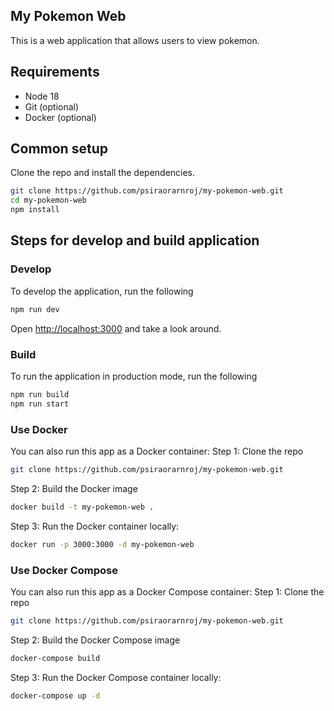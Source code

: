 ## My Pokemon Web

This is a web application that allows users to view pokemon.

## Requirements

- Node 18
- Git (optional)
- Docker (optional)

## Common setup

Clone the repo and install the dependencies.

```bash
git clone https://github.com/psiraorarnroj/my-pokemon-web.git
cd my-pokemon-web
npm install
```

## Steps for develop and build application

### Develop

To develop the application, run the following

```bash
npm run dev
```

Open [http://localhost:3000](http://localhost:3000) and take a look around.

### Build

To run the application in production mode, run the following

```bash
npm run build
npm run start
```

### Use Docker

You can also run this app as a Docker container:
Step 1: Clone the repo

```bash
git clone https://github.com/psiraorarnroj/my-pokemon-web.git
```

Step 2: Build the Docker image

```bash
docker build -t my-pokemon-web .
```

Step 3: Run the Docker container locally:

```bash
docker run -p 3000:3000 -d my-pokemon-web
```

### Use Docker Compose

You can also run this app as a Docker Compose container:
Step 1: Clone the repo

```bash
git clone https://github.com/psiraorarnroj/my-pokemon-web.git
```

Step 2: Build the Docker Compose image

```bash
docker-compose build
```

Step 3: Run the Docker Compose container locally:

```bash
docker-compose up -d
```
